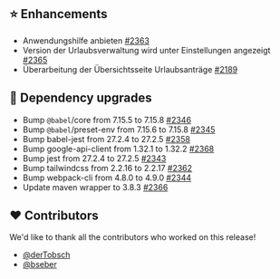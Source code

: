 ## ⭐ Enhancements

- Anwendungshilfe anbieten [#2363](https://github.com/synyx/urlaubsverwaltung/issues/2363)
- Version der Urlaubsverwaltung wird unter Einstellungen angezeigt [#2365](https://github.com/synyx/urlaubsverwaltung/issues/2365)
- Überarbeitung der Übersichtsseite Urlaubsanträge [#2189](https://github.com/synyx/urlaubsverwaltung/issues/2189)

## 🔨 Dependency upgrades

- Bump `@babel`/core from 7.15.5 to 7.15.8 [#2346](https://github.com/synyx/urlaubsverwaltung/pull/2346)
- Bump `@babel`/preset-env from 7.15.6 to 7.15.8 [#2345](https://github.com/synyx/urlaubsverwaltung/pull/2345)
- Bump babel-jest from 27.2.4 to 27.2.5 [#2358](https://github.com/synyx/urlaubsverwaltung/pull/2358)
- Bump google-api-client from 1.32.1 to 1.32.2 [#2368](https://github.com/synyx/urlaubsverwaltung/pull/2368)
- Bump jest from 27.2.4 to 27.2.5 [#2343](https://github.com/synyx/urlaubsverwaltung/pull/2343)
- Bump tailwindcss from 2.2.16 to 2.2.17 [#2362](https://github.com/synyx/urlaubsverwaltung/pull/2362)
- Bump webpack-cli from 4.8.0 to 4.9.0 [#2344](https://github.com/synyx/urlaubsverwaltung/pull/2344)
- Update maven wrapper to 3.8.3 [#2366](https://github.com/synyx/urlaubsverwaltung/issues/2366)

## ❤️ Contributors

We'd like to thank all the contributors who worked on this release!

- [@derTobsch](https://github.com/derTobsch)
- [@bseber](https://github.com/bseber)
